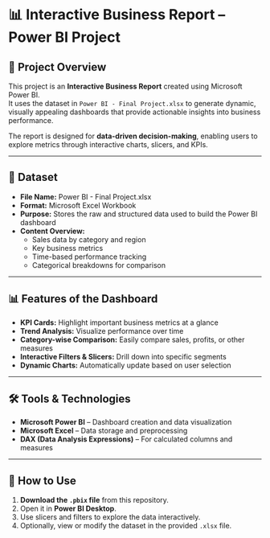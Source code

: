 # 📊 Interactive Business Report – Power BI Project

## 📌 Project Overview
This project is an **Interactive Business Report** created using Microsoft Power BI.  
It uses the dataset in `Power BI - Final Project.xlsx` to generate dynamic, visually appealing dashboards that provide actionable insights into business performance.

The report is designed for **data-driven decision-making**, enabling users to explore metrics through interactive charts, slicers, and KPIs.

---

## 📂 Dataset
- **File Name:** Power BI - Final Project.xlsx  
- **Format:** Microsoft Excel Workbook  
- **Purpose:** Stores the raw and structured data used to build the Power BI dashboard  
- **Content Overview:**  
  - Sales data by category and region  
  - Key business metrics  
  - Time-based performance tracking  
  - Categorical breakdowns for comparison

---

## 📊 Features of the Dashboard
- **KPI Cards:** Highlight important business metrics at a glance
- **Trend Analysis:** Visualize performance over time
- **Category-wise Comparison:** Easily compare sales, profits, or other measures
- **Interactive Filters & Slicers:** Drill down into specific segments
- **Dynamic Charts:** Automatically update based on user selection

---

## 🛠 Tools & Technologies
- **Microsoft Power BI** – Dashboard creation and data visualization
- **Microsoft Excel** – Data storage and preprocessing
- **DAX (Data Analysis Expressions)** – For calculated columns and measures

---

## 🚀 How to Use
1. **Download the `.pbix` file** from this repository.  
2. Open it in **Power BI Desktop**.  
3. Use slicers and filters to explore the data interactively.  
4. Optionally, view or modify the dataset in the provided `.xlsx` file.
